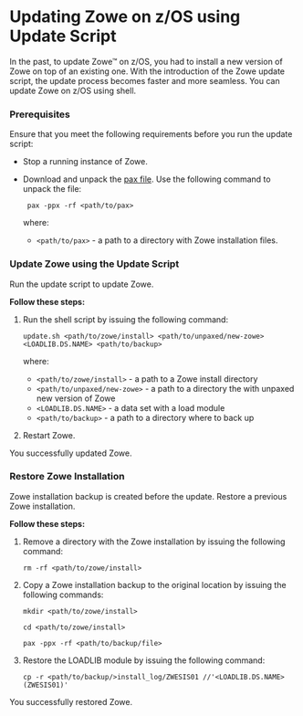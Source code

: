# Updating Zowe on z/OS using Update Script

In the past, to update Zowe&trade; on z/OS, you had to install a new version of Zowe on top of an existing one. With the introduction of the Zowe update script, the update process becomes faster and more seamless. You can update Zowe on z/OS using shell.

### Prerequisites

Ensure that you meet the following requirements before you run the update script:

  - Stop a running instance of Zowe.
  - Download and unpaсk the [pax file](https://www.zowe.org/download.html). Use the following command to unpack the file:
    ```
     pax -ppx -rf <path/to/pax>
    ```
    where:

    - `<path/to/pax>` - a path to a directory with Zowe installation files.

### Update Zowe using the Update Script

Run the update script to update Zowe.

**Follow these steps:**

1. Run the shell script by issuing the following command: 

    ```
    update.sh <path/to/zowe/install> <path/to/unpaxed/new-zowe> <LOADLIB.DS.NAME> <path/to/backup>
    ```
    where:
    - `<path/to/zowe/install>` - a path to a Zowe install directory
    - `<path/to/unpaxed/new-zowe>` - a path to a directory the with unpaxed new version of Zowe
    - `<LOADLIB.DS.NAME>` - a data set with a load module
    - `<path/to/backup>` - a path to a directory where to back up
            
2. Restart Zowe.

You successfully updated Zowe.

### Restore Zowe Installation 

Zowe installation backup is created before the update. Restore a previous Zowe installation. 

**Follow these steps:**

1. Remove a directory with the Zowe installation by issuing the following command:
   ```
   rm -rf <path/to/zowe/install>
   ```
2. Copy a Zowe installation backup to the original location by issuing the following commands:
   ```   
   mkdir <path/to/zowe/install>

   cd <path/to/zowe/install>

   pax -ppx -rf <path/to/backup/file>
   ```
3. Restore the LOADLIB module by issuing the following command:
    ```
    cp -r <path/to/backup/>install_log/ZWESIS01 //'<LOADLIB.DS.NAME>(ZWESIS01)'
    ```
You successfully restored Zowe.